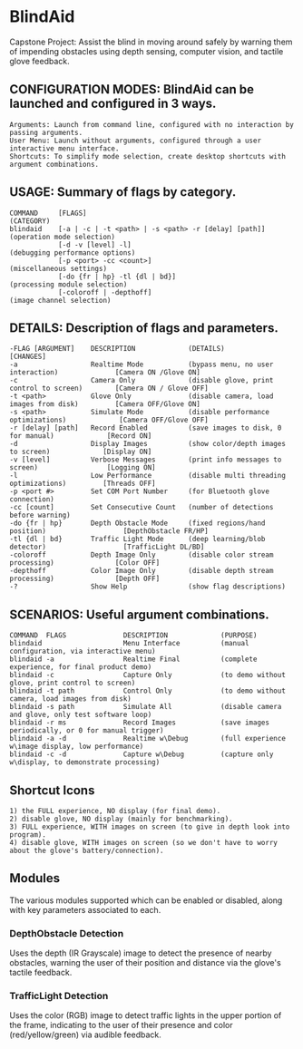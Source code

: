 # BlindAid
Capstone Project: Assist the blind in moving around safely by warning them of impending obstacles using depth sensing, computer vision, and tactile glove feedback.

## CONFIGURATION MODES: BlindAid can be launched and configured in 3 ways.
    Arguments: Launch from command line, configured with no interaction by passing arguments.
    User Menu: Launch without arguments, configured through a user interactive menu interface.
    Shortcuts: To simplify mode selection, create desktop shortcuts with argument combinations.

## USAGE: Summary of flags by category.
    COMMAND     [FLAGS]                                                 (CATEGORY)
    blindaid    [-a | -c | -t <path> | -s <path> -r [delay] [path]]     (operation mode selection)
                [-d -v [level] -l]                                      (debugging performance options)
                [-p <port> -cc <count>]                                 (miscellaneous settings)
                [-do {fr | hp} -tl {dl | bd}]                           (processing module selection)
                [-coloroff | -depthoff]                                 (image channel selection)

## DETAILS: Description of flags and parameters.
    -FLAG [ARGUMENT]    DESCRIPTION             (DETAILS)                                       [CHANGES]
    -a                  Realtime Mode           (bypass menu, no user interaction)              [Camera ON /Glove ON]
    -c                  Camera Only             (disable glove, print control to screen)        [Camera ON / Glove OFF]
    -t <path>           Glove Only              (disable camera, load images from disk)         [Camera OFF/Glove ON]
    -s <path>           Simulate Mode           (disable performance optimizations)             [Camera OFF/Glove OFF]
    -r [delay] [path]   Record Enabled          (save images to disk, 0 for manual)             [Record ON]
    -d                  Display Images          (show color/depth images to screen)             [Display ON]
    -v [level]          Verbose Messages        (print info messages to screen)                 [Logging ON]
    -l                  Low Performance         (disable multi threading optimizations)         [Threads OFF]
    -p <port #>         Set COM Port Number     (for Bluetooth glove connection)
    -cc [count]         Set Consecutive Count   (number of detections before warning)
    -do {fr | hp}       Depth Obstacle Mode     (fixed regions/hand position)                   [DepthObstacle FR/HP]
    -tl {dl | bd}       Traffic Light Mode      (deep learning/blob detector)                   [TrafficLight DL/BD]
    -coloroff           Depth Image Only        (disable color stream processing)               [Color OFF]
    -depthoff           Color Image Only        (disable depth stream processing)               [Depth OFF]
    -?                  Show Help               (show flag descriptions)

## SCENARIOS: Useful argument combinations.
    COMMAND  FLAGS              DESCRIPTION             (PURPOSE)
    blindaid                    Menu Interface          (manual configuration, via interactive menu)
    blindaid -a                 Realtime Final          (complete experience, for final product demo)
    blindaid -c                 Capture Only            (to demo without glove, print control to screen)
    blindaid -t path            Control Only            (to demo without camera, load images from disk)
    blindaid -s path            Simulate All            (disable camera and glove, only test software loop)
    blindaid -r ms              Record Images           (save images periodically, or 0 for manual trigger)
    blindaid -a -d              Realtime w\Debug        (full experience w\image display, low performance)
    blindaid -c -d              Capture w\Debug         (capture only w\display, to demonstrate processing)
	
## Shortcut Icons
	1) the FULL experience, NO display (for final demo).
	2) disable glove, NO display (mainly for benchmarking).
	3) FULL experience, WITH images on screen (to give in depth look into program).
	4) disable glove, WITH images on screen (so we don't have to worry about the glove's battery/connection).
	
## Modules
The various modules supported which can be enabled or disabled, along with key parameters associated to each.

### DepthObstacle Detection
Uses the depth (IR Grayscale) image to detect the presence of nearby obstacles, warning the user of their position and distance via the glove's tactile feedback.

### TrafficLight Detection
Uses the color (RGB) image to detect traffic lights in the upper portion of the frame, indicating to the user of their presence and color (red/yellow/green) via audible feedback.